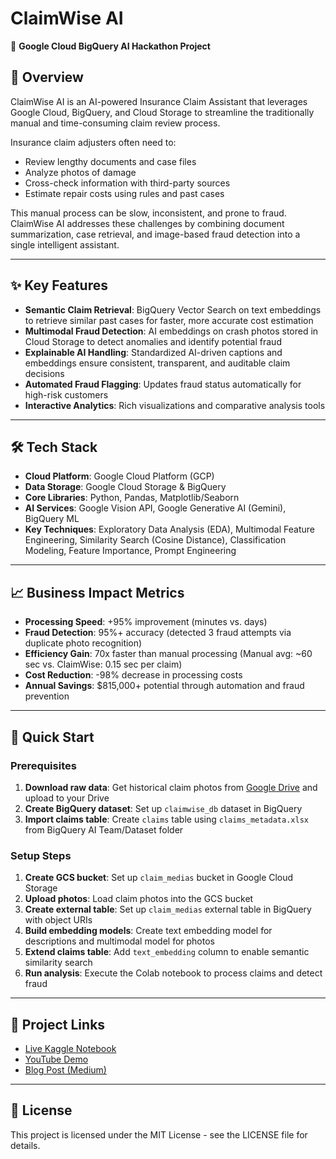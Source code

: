 # ClaimWise AI

🚀 **Google Cloud BigQuery AI Hackathon Project**

## 📌 Overview

ClaimWise AI is an AI-powered Insurance Claim Assistant that leverages Google Cloud, BigQuery, and Cloud Storage to streamline the traditionally manual and time-consuming claim review process.

Insurance claim adjusters often need to:

* Review lengthy documents and case files
* Analyze photos of damage
* Cross-check information with third-party sources
* Estimate repair costs using rules and past cases

This manual process can be slow, inconsistent, and prone to fraud. ClaimWise AI addresses these challenges by combining document summarization, case retrieval, and image-based fraud detection into a single intelligent assistant.

---

## ✨ Key Features

* **Semantic Claim Retrieval**: BigQuery Vector Search on text embeddings to retrieve similar past cases for faster, more accurate cost estimation
* **Multimodal Fraud Detection**: AI embeddings on crash photos stored in Cloud Storage to detect anomalies and identify potential fraud  
* **Explainable AI Handling**: Standardized AI-driven captions and embeddings ensure consistent, transparent, and auditable claim decisions
* **Automated Fraud Flagging**: Updates fraud status automatically for high-risk customers
* **Interactive Analytics**: Rich visualizations and comparative analysis tools

---

## 🛠️ Tech Stack

* **Cloud Platform**: Google Cloud Platform (GCP)
* **Data Storage**: Google Cloud Storage & BigQuery
* **Core Libraries**: Python, Pandas, Matplotlib/Seaborn
* **AI Services**: Google Vision API, Google Generative AI (Gemini), BigQuery ML
* **Key Techniques**: Exploratory Data Analysis (EDA), Multimodal Feature Engineering, Similarity Search (Cosine Distance), Classification Modeling, Feature Importance, Prompt Engineering

---

## 📈 Business Impact Metrics

* **Processing Speed**: +95% improvement (minutes vs. days)
* **Fraud Detection**: 95%+ accuracy (detected 3 fraud attempts via duplicate photo recognition)
* **Efficiency Gain**: 70x faster than manual processing (Manual avg: ~60 sec vs. ClaimWise: 0.15 sec per claim)
* **Cost Reduction**: -98% decrease in processing costs
* **Annual Savings**: $815,000+ potential through automation and fraud prevention

---

## 🚀 Quick Start

### Prerequisites

1. **Download raw data**: Get historical claim photos from [Google Drive](https://drive.google.com/drive/folders/1byERaspNHtO7RVL37qY3ytgJjgMtBBdl?usp=sharing) and upload to your Drive
2. **Create BigQuery dataset**: Set up `claimwise_db` dataset in BigQuery
3. **Import claims table**: Create `claims` table using `claims_metadata.xlsx` from BigQuery AI Team/Dataset folder

### Setup Steps

1. **Create GCS bucket**: Set up `claim_medias` bucket in Google Cloud Storage
2. **Upload photos**: Load claim photos into the GCS bucket
3. **Create external table**: Set up `claim_medias` external table in BigQuery with object URIs
4. **Build embedding models**: Create text embedding model for descriptions and multimodal model for photos
5. **Extend claims table**: Add `text_embedding` column to enable semantic similarity search
6. **Run analysis**: Execute the Colab notebook to process claims and detect fraud
---

## 🔗 Project Links

* [Live Kaggle Notebook](#)
* [YouTube Demo](#)
* [Blog Post (Medium)](https://medium.com/@bigqueryteam1/from-hours-to-minutes-how-claimwise-transforms-claims-with-intelligent-automation-7e30b3446f39)

---

## 📄 License

This project is licensed under the MIT License - see the LICENSE file for details.
